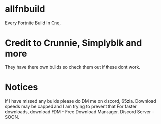 # allfnbuild
Every Fortnite Build In One,
# Credit to Crunnie, Simplyblk and more
They have there own builds so check them out if these dont work.
# Notices
If I have missed any builds please do DM me on discord, 65zia.
Download speeds may be capped and I am trying to prevent that
For faster downloads, download FDM - Free Download Manaager.
Discord Server - SOON.
